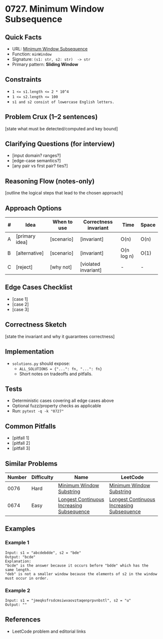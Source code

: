 # 0727. Minimum Window Subsequence

## Quick Facts

- URL: [Minimum Window Subsequence](https://leetcode.com/problems/minimum-window-subsequence/)
- Function: `minWindow`
- Signature: `(s1: str, s2: str)  -> str`
- Primary pattern: **Sliding Window**

## Constraints

- `1 <= s1.length <= 2 * 10^4`
- `1 <= s2.length <= 100`
- `s1 and s2 consist of lowercase English letters.`

## Problem Crux (1–2 sentences)

[state what must be detected/computed and key bound]

## Clarifying Questions (for interview)

- [input domain? ranges?]
- [edge-case semantics?]
- [any pair vs first pair? ties?]

## Reasoning Flow (notes-only)

[outline the logical steps that lead to the chosen approach]

## Approach Options

| # | Idea | When to use | Correctness invariant | Time | Space |
|---|------|-------------|-----------------------|------|-------|
| A | [primary idea] | [scenario] | [invariant] | O(n) | O(n) |
| B | [alternative] | [scenario] | [invariant] | O(n log n) | O(1) |
| C | [reject] | [why not] | [violated invariant] | - | - |

## Edge Cases Checklist

- [case 1]
- [case 2]
- [case 3]

## Correctness Sketch

[state the invariant and why it guarantees correctness]

## Implementation

- `solutions.py` should expose:
  - `ALL_SOLUTIONS = {"...": fn, "...": fn}`
  - Short notes on tradeoffs and pitfalls.

## Tests

- Deterministic cases covering all edge cases above
- Optional fuzz/property checks as applicable
- Run: `pytest -q -k "0727"`

## Common Pitfalls

- [pitfall 1]
- [pitfall 2]
- [pitfall 3]

## Similar Problems

| Number | Difficulty | Name | LeetCode |
|---|---|---|---|
| 0076 | Hard | [Minimum Window Substring](../0076-minimum-window-substring/readme.md) | [Minimum Window Substring](https://leetcode.com/problems/minimum-window-substring/) |
| 0674 | Easy | [Longest Continuous Increasing Subsequence](../0674-longest-continuous-increasing-subsequence/readme.md) | [Longest Continuous Increasing Subsequence](https://leetcode.com/problems/longest-continuous-increasing-subsequence/) |

## Examples

### Example 1

```text
Input: s1 = "abcdebdde", s2 = "bde"
Output: "bcde"
Explanation:
"bcde" is the answer because it occurs before "bdde" which has the same length.
"deb" is not a smaller window because the elements of s2 in the window must occur in order.
```

### Example 2

```text
Input: s1 = "jmeqksfrsdcmsiwvaovztaqenprpvnbstl", s2 = "u"
Output: ""
```

## References

- LeetCode problem and editorial links

